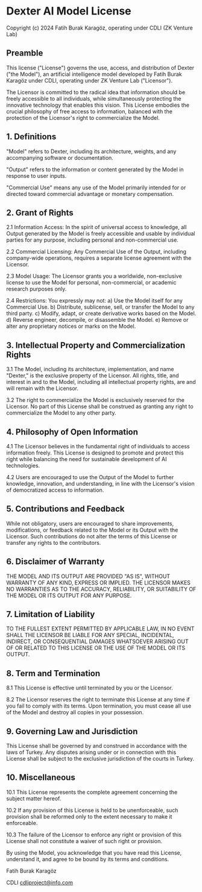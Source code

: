 # Dexter AI Model License

Copyright (c) 2024 Fatih Burak Karagöz, operating under CDLI (ZK Venture Lab)

## Preamble

This license ("License") governs the use, access, and distribution of Dexter ("the Model"), an artificial intelligence model developed by Fatih Burak Karagöz under CDLI, operating under ZK Venture Lab ("Licensor"). 

The Licensor is committed to the radical idea that information should be freely accessible to all individuals, while simultaneously protecting the innovative technology that enables this vision. This License embodies the crucial philosophy of free access to information, balanced with the protection of the Licensor's right to commercialize the Model.

## 1. Definitions

"Model" refers to Dexter, including its architecture, weights, and any accompanying software or documentation.

"Output" refers to the information or content generated by the Model in response to user inputs.

"Commercial Use" means any use of the Model primarily intended for or directed toward commercial advantage or monetary compensation.

## 2. Grant of Rights

2.1 Information Access: In the spirit of universal access to knowledge, all Output generated by the Model is freely accessible and usable by individual parties for any purpose, including personal and non-commercial use.

2.2 Commercial Licensing: Any Commercial Use of the Output, including company-wide operations, requires a separate license agreement with the Licensor.

2.3 Model Usage: The Licensor grants you a worldwide, non-exclusive license to use the Model for personal, non-commercial, or academic research purposes only.

2.4 Restrictions: You expressly may not:
   a) Use the Model itself for any Commercial Use.
   b) Distribute, sublicense, sell, or transfer the Model to any third party.
   c) Modify, adapt, or create derivative works based on the Model.
   d) Reverse engineer, decompile, or disassemble the Model.
   e) Remove or alter any proprietary notices or marks on the Model.

## 3. Intellectual Property and Commercialization Rights

3.1 The Model, including its architecture, implementation, and name "Dexter," is the exclusive property of the Licensor. All rights, title, and interest in and to the Model, including all intellectual property rights, are and will remain with the Licensor.

3.2 The right to commercialize the Model is exclusively reserved for the Licensor. No part of this License shall be construed as granting any right to commercialize the Model to any other party.

## 4. Philosophy of Open Information

4.1 The Licensor believes in the fundamental right of individuals to access information freely. This License is designed to promote and protect this right while balancing the need for sustainable development of AI technologies.

4.2 Users are encouraged to use the Output of the Model to further knowledge, innovation, and understanding, in line with the Licensor's vision of democratized access to information.

## 5. Contributions and Feedback

While not obligatory, users are encouraged to share improvements, modifications, or feedback related to the Model or its Output with the Licensor. Such contributions do not alter the terms of this License or transfer any rights to the contributors.

## 6. Disclaimer of Warranty

THE MODEL AND ITS OUTPUT ARE PROVIDED "AS IS", WITHOUT WARRANTY OF ANY KIND, EXPRESS OR IMPLIED. THE LICENSOR MAKES NO WARRANTIES AS TO THE ACCURACY, RELIABILITY, OR SUITABILITY OF THE MODEL OR ITS OUTPUT FOR ANY PURPOSE.

## 7. Limitation of Liability

TO THE FULLEST EXTENT PERMITTED BY APPLICABLE LAW, IN NO EVENT SHALL THE LICENSOR BE LIABLE FOR ANY SPECIAL, INCIDENTAL, INDIRECT, OR CONSEQUENTIAL DAMAGES WHATSOEVER ARISING OUT OF OR RELATED TO THIS LICENSE OR THE USE OF THE MODEL OR ITS OUTPUT.

## 8. Term and Termination

8.1 This License is effective until terminated by you or the Licensor.

8.2 The Licensor reserves the right to terminate this License at any time if you fail to comply with its terms. Upon termination, you must cease all use of the Model and destroy all copies in your possession.

## 9. Governing Law and Jurisdiction

This License shall be governed by and construed in accordance with the laws of Turkey. Any disputes arising under or in connection with this License shall be subject to the exclusive jurisdiction of the courts in Turkey.

## 10. Miscellaneous

10.1 This License represents the complete agreement concerning the subject matter hereof.

10.2 If any provision of this License is held to be unenforceable, such provision shall be reformed only to the extent necessary to make it enforceable.

10.3 The failure of the Licensor to enforce any right or provision of this License shall not constitute a waiver of such right or provision.

By using the Model, you acknowledge that you have read this License, understand it, and agree to be bound by its terms and conditions.

Fatih Burak Karagöz

CDLI
cdliproject@info.com
